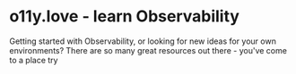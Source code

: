 # o11y.love - learn Observability

Getting started with Observability, or looking for new ideas for your own environments? There are so many great resources out there - you've come to a place try